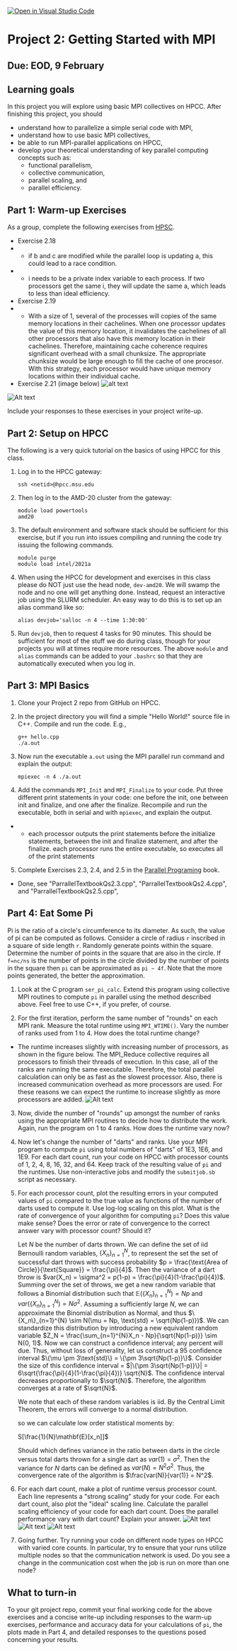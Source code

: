 [![Open in Visual Studio Code](https://classroom.github.com/assets/open-in-vscode-718a45dd9cf7e7f842a935f5ebbe5719a5e09af4491e668f4dbf3b35d5cca122.svg)](https://classroom.github.com/online_ide?assignment_repo_id=13660691&assignment_repo_type=AssignmentRepo)
# Project 2: Getting Started with MPI

## Due: EOD, 9 February

## Learning goals

In this project you will explore using basic MPI collectives on HPCC. After finishing this project, you should

- understand how to parallelize a simple serial code with MPI,
- understand how to use basic MPI collectives,
- be able to run MPI-parallel applications on HPCC,
- develop your theoretical understanding of key parallel computing concepts such as:
  - functional parallelism, 
  - collective communication, 
  - parallel scaling, and 
  - parallel efficiency.

## Part 1: Warm-up Exercises

As a group, complete the following exercises from [HPSC](../assets/EijkhoutIntroToHPC2020.pdf). 

- Exercise 2.18
- - if b and c are modified while the parallel loop is updating a, this could lead to a race condition. 
- - i needs to be a private index variable to each process. If two processors get the same i, they will update the same a, which leads to less than ideal efficiency.
- Exercise 2.19
- - With a size of 1, several of the processes will copies of the same memory locations in their cachelines. When one processor updates the value of this memory location, it invalidates the cachelines of all other processors that also have this memory location in their cachelines. Therefore, maintaining cache coherence requires significant overhead with a small chunksize. The appropriate chunksize would be large enough to fill the cache of one procesor. With this strategy, each processor would have unique memory locations within their individual cache.
- Exercise 2.21 (image below)
![alt text](Exercise_2.21.png)

![Alt text](2.22_2.27.png)

Include your responses to these exercises in your project write-up.

## Part 2: Setup on HPCC 

The following is a very quick tutorial on the basics of using HPCC for this class. 

1. Log in to the HPCC gateway:

    ```shell
    ssh <netid>@hpcc.msu.edu
    ```

2. Then log in to the AMD-20 cluster from the gateway:

    ```shell
    module load powertools
    amd20
    ```

3. The default environment and software stack should be sufficient for this exercise, but if you run into issues compiling and running the code try issuing the following commands.

    ```shell
    module purge
    module load intel/2021a
    ``` 

4. When using the HPCC for development and exercises in this class please do NOT just use the head node, `dev-amd20`. We will swamp the node and no one will get anything done. Instead, request an interactive job using the SLURM scheduler. An easy way to do this is to set up an alias command like so:

    ```shell
    alias devjob='salloc -n 4 --time 1:30:00'
    ```

5. Run `devjob`, then to request 4 tasks for 90 minutes. This should be sufficient for most of the stuff we do during class, though for your projects you will at times require more resources. The above `module` and `alias` commands can be added to your `.bashrc` so that they are automatically executed when you log in.

## Part 3: MPI Basics

1. Clone your Project 2 repo from GitHub on HPCC. 

2. In the project directory you will find a simple "Hello World!" source file in C++. Compile and run the code. E.g.,

    ```shell
    g++ hello.cpp
    ./a.out
    ``` 

3. Now run the executable `a.out` using the MPI parallel run command and explain the output:

    ```shell
    mpiexec -n 4 ./a.out 
    ```

4. Add the commands `MPI_Init` and `MPI_Finalize` to your code. Put three different print statements in your code: one before the init, one between init and finalize, and one after the finalize. Recompile and run the executable, both in serial and with `mpiexec`, and explain the output.
 - - each processor outputs the print statements before the initialize statements, between the init and finalize statement, and after the finalize. each processor runs the entire executable, so executes all of the print statements

5. Complete Exercises 2.3, 2.4, and 2.5 in the [Parallel Programing](../assets/EijkhoutParallelProgramming.pdf) book.
- Done, see "ParrallelTextbookQs2.3.cpp", "ParrallelTextbookQs2.4.cpp", and "ParrallelTextbookQs2.5.cpp",

## Part 4: Eat Some Pi 

Pi is the ratio of a circle's circumference to its diameter. As such, the value of pi can be computed as follows. Consider a circle of radius `r` inscribed in a square of side length `r`. Randomly generate points within the square. Determine the number of points in the square that are also in the circle. If `f=nc/ns` is the number of points in the circle divided by the number of points in the square then `pi` can be approximated as `pi ~ 4f`. Note that the more points generated, the better the approximation.

1. Look at the C program `ser_pi_calc`. Extend this program using collective MPI routines to compute `pi` in parallel using the method described above. Feel free to use C++, if you prefer, of course.

2. For the first iteration, perform the same number of "rounds" on each MPI rank. Measure the total runtime using `MPI_WTIME()`. Vary the number of ranks used from 1 to 4. How does the total runtime change?
 - The runtime increases slightly with increasing number of processors, as shown in the figure below. The MPI_Reduce collective requires all processors to finish their threads of execution. In this case, all of the ranks are running the same executable. Therefore, the total parallel calculation can only be as fast as the slowest processor. Also, there is increased communication overhead as more processors are used. For these reasons we can expect the runtime to increase slightly as more processors are added.
![Alt text](part4_p2.png)
3. Now, divide the number of "rounds" up amongst the number of ranks using the appropriate MPI routines to decide how to distribute the work. Again, run the program on 1 to 4 ranks. How does the runtime vary now?

4. Now let's change the number of "darts" and ranks. Use your MPI program to compute `pi` using total numbers of "darts" of 1E3, 1E6, and 1E9\. For each dart count, run your code on HPCC with processor counts of 1, 2, 4, 8, 16, 32, and 64\. Keep track of the resulting value of `pi` and the runtimes. Use non-interactive jobs and modify the `submitjob.sb` script as necessary. 

5. For each processor count, plot the resulting errors in your computed values of `pi` compared to the true value as functions of the number of darts used to compute it. Use log-log scaling on this plot. What is the rate of convergence of your algorithm for computing `pi`? Does this value make sense? Does the error or rate of convergence to the correct answer vary with processor count? Should it? 
   
   Let $N$ be the number of darts thrown. We can define the set of iid Bernoulli random variables, $\{X_n\}_{n=1}^{N}$, to represent the set the set of successful dart throws with success probability $p = \frac{\text{Area of Circle}}{\text{Square}} = \frac{\pi}{4}$. Then the variance of a dart throw is $var(X_n) = \sigma^2 = p(1-p) = \frac{\pi}{4}(1-\frac{\pi}{4})$. Summing over the set of throws, we get a new random variable that follows a Binomial distribution such that $\mathbb{E}(\{X_n\}_{n=1}^{N}) = Np$ and $var(\{X_n\}_{n=1}^{N}) = N\sigma^2$. Assuming a sufficiently large $N$, we can approximate the Binomial distribution as Normal, and thus $\{X_n\}_{n=1}^{N} \sim N(\mu = Np, \text{std} = \sqrt{Np(1-p)})$. We can standardize this distribution by introducing a new equivalent random variable $Z_N = \frac{\sum_{n=1}^{N}X_n - Np}{\sqrt{Np(1-p)}} \sim N(0, 1)$. Now we can construct a confidence interval; any percent will due. Thus, without loss of generality, let us construct a $95%$ confidence interval $\{\mu \pm 3\text{std}\} = \{\pm 3\sqrt{Np(1-p)}\}$. Consider the size of this confidence interval = $|\{\pm 3\sqrt{Np(1-p)}\}| = 6\sqrt{\frac{\pi}{4}(1-\frac{\pi}{4})} \sqrt{N}$. The confidence interval decreases proportionally to $\sqrt{N}$. Therefore, the algorithm converges at a rate of $\sqrt{N}$.
   
   We note that each of these random variables is iid. By the Central Limit Theorem, the errors will converge to a normal distribution.
   
   so we can calculate low order statistical moments by:

   S\[\frac{1}{N}\mathbf{E}[x_n]\]$
   
   Should  which defines variance in the ratio between darts in the circle versus total darts thrown for a single dart as $var(1) = \sigma^2$. Then the variance for $N$ darts can be defined as $var(N) = N^2 \sigma^2$. Thus, the convergence rate of the algorithm is $\frac{var(N)}{var(1)} = N^2$.


6. For each dart count, make a plot of runtime versus processor count. Each line represents a "strong scaling" study for your code. For each dart count, also plot the "ideal" scaling line. Calculate the parallel scaling efficiency of your code for each dart count. Does the parallel performance vary with dart count? Explain your answer. 
![Alt text](part4_p6_1e3.png)
![Alt text](part4_p6_1e6.png)
![Alt text](part4_p6_1e9.png)
7. Going further. Try running your code on different node types on HPCC with varied core counts. In particular, try to ensure that your runs utilize multiple nodes so that the communication network is used. Do you see a change in the communication cost when the job is run on more than one node?

## What to turn-in

To your git project repo, commit your final working code for the above exercises and a concise write-up including responses to the warm-up exercises, performance and accuracy data for your calculations of `pi`, the plots made in Part 4, and detailed responses to the questions posed concerning your results. 
